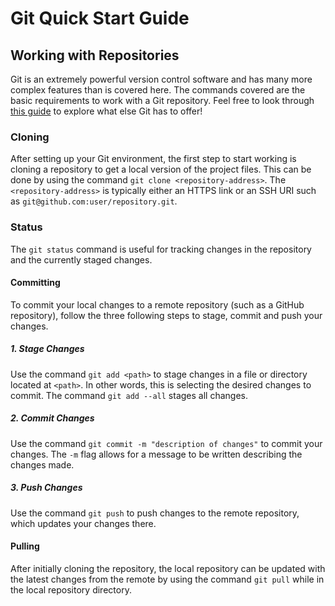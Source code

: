 # Git Quick Start Guide

## Working with Repositories
Git is an extremely powerful version control software and has many more complex features than is covered here. The commands covered are the basic requirements to work with a Git repository. Feel free to look
through [this guide](https://dont-be-afraid-to-commit.readthedocs.io/en/latest/git/commandlinegit.html) to explore what else Git has to offer!

### Cloning
After setting up your Git environment, the first step to start working is cloning a repository to get a local version of the project files. 
This can be done by using the command `git clone <repository-address>`. The `<repository-address>` is typically either an HTTPS link or an SSH URI such as `git@github.com:user/repository.git`. 
  
### Status
The `git status` command is useful for tracking changes in the repository and the currently staged changes.

#### Committing
To commit your local changes to a remote repository (such as a GitHub repository), follow the three following steps to stage, commit and push your changes.
##### 1. Stage Changes  
Use the command `git add <path>` to stage changes in a file or directory located at `<path>`. In other words, this is selecting the desired changes to commit. The command `git add --all` stages all changes.
##### 2. Commit Changes
Use the command `git commit -m "description of changes"` to commit your changes. The `-m` flag allows for a message to be written describing the changes made.
##### 3. Push Changes
Use the command `git push` to push changes to the remote repository, which updates your changes there.

#### Pulling
After initially cloning the repository, the local repository can be updated with the latest changes from the remote by using the command `git pull` while in the local repository directory.
